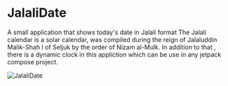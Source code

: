 # JalaliDate
A small application that shows today's date in Jalali format
The Jalali calendar is a solar calendar, was compiled during the reign of Jalaluddin Malik-Shah I of Seljuk by the order of Nizam al-Mulk.
In addition to that , there is a dynamic clock in this appliction which can be use in any jetpack compose project.




![JalaliDate](https://user-images.githubusercontent.com/99541476/190406622-f94bbe70-b750-46da-975a-db8b7539901f.PNG)

